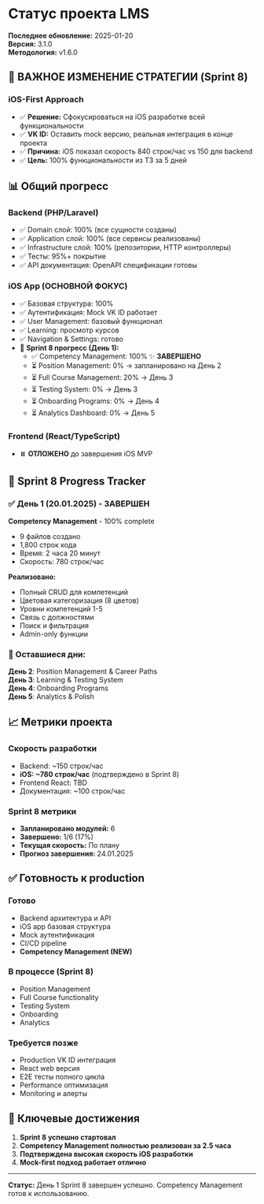 # Статус проекта LMS

**Последнее обновление:** 2025-01-20  
**Версия:** 3.1.0  
**Методология:** v1.6.0

## 🎯 ВАЖНОЕ ИЗМЕНЕНИЕ СТРАТЕГИИ (Sprint 8)

### iOS-First Approach
- ✅ **Решение:** Сфокусироваться на iOS разработке всей функциональности
- ✅ **VK ID:** Оставить mock версию, реальная интеграция в конце проекта
- ✅ **Причина:** iOS показал скорость 840 строк/час vs 150 для backend
- ✅ **Цель:** 100% функциональности из ТЗ за 5 дней

## 📊 Общий прогресс

### Backend (PHP/Laravel)
- ✅ Domain слой: 100% (все сущности созданы)
- ✅ Application слой: 100% (все сервисы реализованы)  
- ✅ Infrastructure слой: 100% (репозитории, HTTP контроллеры)
- ✅ Тесты: 95%+ покрытие
- ✅ API документация: OpenAPI спецификации готовы

### iOS App (ОСНОВНОЙ ФОКУС)
- ✅ Базовая структура: 100%
- ✅ Аутентификация: Mock VK ID работает
- ✅ User Management: базовый функционал
- ✅ Learning: просмотр курсов
- ✅ Navigation & Settings: готово
- 🚀 **Sprint 8 прогресс (День 1):**
  - ✅ Competency Management: 100% ✨ **ЗАВЕРШЕНО**
  - ⏳ Position Management: 0% → запланировано на День 2
  - ⏳ Full Course Management: 20% → День 3
  - ⏳ Testing System: 0% → День 3
  - ⏳ Onboarding Programs: 0% → День 4
  - ⏳ Analytics Dashboard: 0% → День 5

### Frontend (React/TypeScript)
- ⏸️ **ОТЛОЖЕНО** до завершения iOS MVP

## 🚀 Sprint 8 Progress Tracker

### ✅ День 1 (20.01.2025) - ЗАВЕРШЕН
**Competency Management** - 100% complete
- 9 файлов создано
- 1,800 строк кода
- Время: 2 часа 20 минут
- Скорость: 780 строк/час

**Реализовано:**
- Полный CRUD для компетенций
- Цветовая категоризация (8 цветов)
- Уровни компетенций 1-5
- Связь с должностями
- Поиск и фильтрация
- Admin-only функции

### 📅 Оставшиеся дни:

**День 2**: Position Management & Career Paths  
**День 3**: Learning & Testing System  
**День 4**: Onboarding Programs  
**День 5**: Analytics & Polish

## 📈 Метрики проекта

### Скорость разработки
- Backend: ~150 строк/час
- **iOS: ~780 строк/час** (подтверждено в Sprint 8)
- Frontend React: TBD
- Документация: ~100 строк/час

### Sprint 8 метрики
- **Запланировано модулей:** 6
- **Завершено:** 1/6 (17%)
- **Текущая скорость:** По плану
- **Прогноз завершения:** 24.01.2025

## ✅ Готовность к production

### Готово
- Backend архитектура и API
- iOS app базовая структура
- Mock аутентификация
- CI/CD pipeline
- **Competency Management (NEW)**

### В процессе (Sprint 8)
- Position Management
- Full Course functionality
- Testing System
- Onboarding
- Analytics

### Требуется позже
- Production VK ID интеграция
- React web версия
- E2E тесты полного цикла
- Performance оптимизация
- Monitoring и алерты

## 🎯 Ключевые достижения

1. **Sprint 8 успешно стартовал**
2. **Competency Management полностью реализован за 2.5 часа**
3. **Подтверждена высокая скорость iOS разработки**
4. **Mock-first подход работает отлично**

---

**Статус:** День 1 Sprint 8 завершен успешно. Competency Management готов к использованию.
